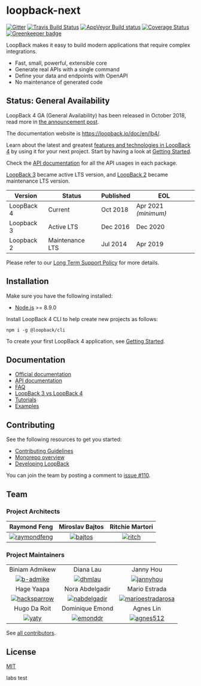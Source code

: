 # loopback-next

[![Gitter](https://badges.gitter.im/Join%20Chat.svg)](https://gitter.im/strongloop/loopback)
[![Travis Build Status](https://travis-ci.org/strongloop/loopback-next.svg?branch=master)](https://travis-ci.org/strongloop/loopback-next)
[![AppVeyor Build status](https://ci.appveyor.com/api/projects/status/q8vp7wrdn2ak6801/branch/master?svg=true)](https://ci.appveyor.com/project/strongloop/loopback-next/branch/master)
[![Coverage Status](https://coveralls.io/repos/github/strongloop/loopback-next/badge.svg?branch=master)](https://coveralls.io/github/strongloop/loopback-next?branch=master)
[![Greenkeeper badge](https://badges.greenkeeper.io/strongloop/loopback-next.svg)](https://greenkeeper.io/)

LoopBack makes it easy to build modern applications that require complex
integrations.

- Fast, small, powerful, extensible core
- Generate real APIs with a single command
- Define your data and endpoints with OpenAPI
- No maintenance of generated code

## Status: General Availability

LoopBack 4 GA (General Availability) has been released in October 2018, read
more in [the announcement post](http://strongloop.com/strongblog/loopback-4-ga).

The documentation website is https://loopback.io/doc/en/lb4/.

Learn about the latest and greatest
[features and technologies in LoopBack 4](https://loopback.io/doc/en/lb4/Crafting-LoopBack-4.html)
by using it for your next project. Start by having a look at
[Getting Started](https://loopback.io/doc/en/lb4/Getting-started.html).

Check the
[API documentation](https://apidocs.loopback.io/@loopback%2fdocs/apidocs.html)
for all the API usages in each package.

[LoopBack 3](https://loopback.io/doc/en/lb3/) became active LTS version, and
[LoopBack 2](https://loopback.io/doc/en/lb2/) became maintenance LTS version.

| Version    | Status          | Published | EOL                  |
| ---------- | --------------- | --------- | -------------------- |
| LoopBack 4 | Current         | Oct 2018  | Apr 2021 _(minimum)_ |
| Loopback 3 | Active LTS      | Dec 2016  | Dec 2020             |
| Loopback 2 | Maintenance LTS | Jul 2014  | Apr 2019             |

Please refer to our
[Long Term Support Policy](https://loopback.io/doc/en/contrib/Long-term-support.html)
for more details.

## Installation

Make sure you have the following installed:

- [Node.js](https://nodejs.org/en/download/) >= 8.9.0

Install LoopBack 4 CLI to help create new projects as follows:

```shell
npm i -g @loopback/cli
```

To create your first LoopBack 4 application, see
[Getting Started](http://loopback.io/doc/en/lb4/Getting-started.html).

## Documentation

- [Official documentation](http://loopback.io/doc/en/lb4/)
- [API documentation](http://apidocs.loopback.io/#LoopBack4)
- [FAQ](http://loopback.io/doc/en/lb4/FAQ.html)
- [LoopBack 3 vs LoopBack 4](http://loopback.io/doc/en/lb4/LoopBack-3.x.html)
- [Tutorials](http://loopback.io/doc/en/lb4/Tutorials.html)
- [Examples](http://loopback.io/doc/en/lb4/Examples.html)

## Contributing

See the following resources to get you started:

- [Contributing Guidelines](./docs/CONTRIBUTING.md)
- [Monorepo overview](./docs/site/MONOREPO.md)
- [Developing LoopBack](./docs/site/DEVELOPING.md)

You can join the team by posting a comment to
[issue #110](https://github.com/strongloop/loopback-next/issues/110).

## Team

### Project Architects

|                  Raymond Feng                   |            Miroslav Bajtos            |           Ritchie Martori           |
| :---------------------------------------------: | :-----------------------------------: | :---------------------------------: |
| [![raymondfeng]](http://github.com/raymondfeng) | [![bajtos]](http://github.com/bajtos) | [![ritch]](http://github.com/ritch) |

### Project Maintainers

|                                                  |                                                  |                                                            |
| :----------------------------------------------: | :----------------------------------------------: | :--------------------------------------------------------: |
|                  Biniam Admikew                  |                    Diana Lau                     |                         Janny Hou                          |
|    [![b-admike]](http://github.com/b-admike)     |      [![dhmlau]](http://github.com/dhmlau)       |         [![jannyhou]](http://github.com/jannyHou)          |
|                    Hage Yaapa                    |                 Nora Abdelgadir                  |                       Mario Estrada                        |
| [![hacksparrow]](https://github.com/hacksparrow) | [![nabdelgadir]](https://github.com/nabdelgadir) | [![marioestradarosa]](https://github.com/marioestradarosa) |
|                   Hugo Da Roit                   |                 Dominique Emond                  |                         Agnes Lin                          |
|        [![yaty]](https://github.com/yaty)        |     [![emonddr]](https://github.com/emonddr)     |         [![agnes512]](https://github.com/agnes512)         |

See
[all contributors](https://github.com/strongloop/loopback-next/graphs/contributors).

## License

[MIT](LICENSE)

[raymondfeng]: https://avatars0.githubusercontent.com/u/540892?v=3&s=60
[bajtos]: https://avatars2.githubusercontent.com/u/1140553?v=3&s=60
[ritch]: https://avatars2.githubusercontent.com/u/462228?v=3&s=60
[b-admike]: https://avatars0.githubusercontent.com/u/13950637?v=3&s=60
[dhmlau]: https://avatars2.githubusercontent.com/u/25489897?v=3&s=60
[jannyhou]: https://avatars2.githubusercontent.com/u/12554153?v=3&s=60
[hacksparrow]: https://avatars2.githubusercontent.com/u/950112?v=3&s=60
[nabdelgadir]: https://avatars0.githubusercontent.com/u/42985749?v=3&s=60
[marioestradarosa]: https://avatars2.githubusercontent.com/u/4633823?v=3&s=60
[yaty]: https://avatars3.githubusercontent.com/u/11981803?v=3&s=60
[emonddr]: https://avatars0.githubusercontent.com/u/6864736??v=3&s=60
[agnes512]: https://avatars3.githubusercontent.com/u/50331796?v=3&s=60

labs test
